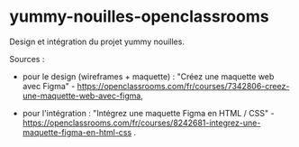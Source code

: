 # yummy-nouilles-openclassrooms
Design et intégration du projet yummy nouilles.

Sources :

- pour le design (wireframes + maquette) : 
"Créez une maquette web avec Figma" - https://openclassrooms.com/fr/courses/7342806-creez-une-maquette-web-avec-figma,

- pour l'intégration : "Intégrez une maquette Figma en HTML / CSS" - https://openclassrooms.com/fr/courses/8242681-integrez-une-maquette-figma-en-html-css .
